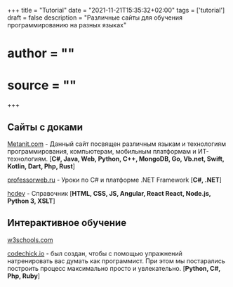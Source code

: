 +++
title = "Tutorial"
date = "2021-11-21T15:35:32+02:00"
tags = ['tutorial']
draft = false
description = "Различные сайты для обучения программированию на разных языках"
# author = ""
# source = ""
+++

## Сайты с доками

[Metanit.com](https://metanit.com/)  - Данный сайт посвящен различным языкам и технологиям программирования, компьютерам, мобильным платформам и ИТ-технологиям.  [**C#, Java, Web, Python, C++, MongoDB, Go, Vb.net, Swift, Kotlin, Dart, Php, Rust**]

[professorweb.ru](https://professorweb.ru/) - Уроки по C# и платформе .NET Framework [**C#, .NET**]

[hcdev](https://hcdev.ru/) - Справочник [**HTML, CSS, JS, Angular, React React, Node.js, Python 3, XSLT**]

[]()

## Интерактивное обучение

[w3schools.com](https://www.w3schools.com/)

[codechick.io](ttps://codechick.io/) - был создан, чтобы с помощью упражнений натренировать вас думать как программист. При этом мы постарались построить процесс максимально просто и увлекательно. [**Python, C#, Php, Ruby**]

[]()